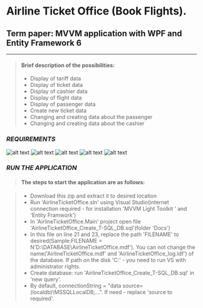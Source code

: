 # Airline Ticket Office (Book Flights).
## Term paper: MVVM application with WPF and Entity Framework 6

---
> #### Brief description of the possibilities:
> - Display of tariff data
> - Display of ticket data
> - Display of cashier data
> - Display of flight data
> - Display of passenger data
> - Create new ticket data
> - Changing and creating data about the passenger
> - Changing and creating data about the cashier

### ***REQUIREMENTS***

![alt text](https://img.shields.io/badge/.NET%20Framework-4.0%20or%20above-blue.svg)
![alt text](https://img.shields.io/badge/Visual%20Studio-2015%20or%20above-blue.svg)
![alt text](https://img.shields.io/badge/SQL%20Server-2008%20or%20above-blue.svg)
![alt text](https://img.shields.io/badge/Platform-WINDOWS%20XP%20or%20above-blue.svg)
![alt text](https://img.shields.io/badge/Dependencies-MVVM%20Light%3A%20v5.3%20%7C%20EF%20v6.1%20%7C%20internet%20connection%20required-blue.svg)

### ***RUN THE APPLICATION***

>#### The steps to start the application are as follows:

> - Download this zip and extract it to desired location
> - Run 'AirlineTicketOffice.sln' using Visual Studio(internet connection required - for installation 'MVVM Light Toolkit ' and 'Entity Framwork')
> - In 'AirlineTicketOffice.Main' project open file 'AirlineTicketOffice_Create_T-SQL_DB.sql'(folder 'Docs')
> - In this file on line 21 and 23, replace the path 'FILENAME' to desired(Sample:FILENAME = N'D:\DATABASE\AirlineTicketOffice.mdf'). You can not change the name('AirlineTicketOffice.mdf' and 'AirlineTicketOffice_log.ldf') of the database. If path on the disk 'C:' - you need to run VS with administrator rights.
> - Create database: run 'AirlineTicketOffice_Create_T-SQL_DB.sql' in 'new query'.
> - By default, connectionString = "data source=(localdb)\MSSQLLocalDB;...". If need - replace 'source to required'.
